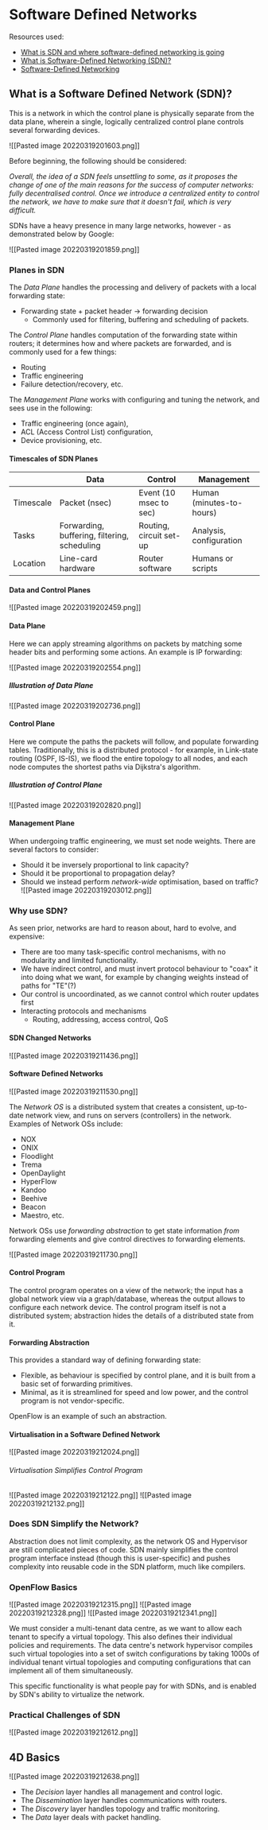 # Software Defined Networks
Resources used:
- [What is SDN and where software-defined networking is going](https://www.networkworld.com/article/3209131/what-sdn-is-and-where-its-going.html)
- [What is Software-Defined Networking (SDN)?](https://www.vmware.com/topics/glossary/content/software-defined-networking)
- [Software-Defined Networking](https://www.cisco.com/c/en_uk/solutions/software-defined-networking/overview.html)

## What is a Software Defined Network (SDN)?
This is a network in which the control plane is physically separate from the data plane, wherein a single, logically centralized control plane controls several forwarding devices.

![[Pasted image 20220319201603.png]]

Before beginning, the following should be considered:

*Overall, the idea of a SDN feels unsettling to some, as it proposes the change of one of the main reasons for the success of computer networks: fully decentralised control. Once we introduce a centralized entity to control the network, we have to make sure that it doesn't fail, which is very difficult.*

SDNs have a heavy presence in many large networks, however - as demonstrated below by Google:

![[Pasted image 20220319201859.png]]

### Planes in SDN
The *Data Plane* handles the processing and delivery of packets with a local forwarding state:
- Forwarding state + packet header -> forwarding decision
	- Commonly used for filtering, buffering and scheduling of packets.

 The *Control Plane* handles computation of the forwarding state within routers; it determines how and where packets are forwarded, and is commonly used for a few things:
 - Routing
 - Traffic engineering
 - Failure detection/recovery, etc.

The *Management Plane* works with configuring and tuning the network, and sees use in the following:
- Traffic engineering (once again),
- ACL (Access Control List) configuration,
- Device provisioning, etc.

#### Timescales of SDN Planes
| | Data | Control | Management |
| --- | --- | --- | --- |
| Timescale | Packet (nsec) | Event (10 msec to sec) | Human (minutes-to-hours) |
| Tasks | Forwarding, buffering, filtering, scheduling | Routing, circuit set-up | Analysis, configuration |
| Location | Line-card hardware | Router software | Humans or scripts |

#### Data and Control Planes
![[Pasted image 20220319202459.png]]

#### Data Plane

Here we can apply streaming algorithms on packets by matching some header bits and performing some actions. An example is IP forwarding:

![[Pasted image 20220319202554.png]]

##### Illustration of Data Plane
![[Pasted image 20220319202736.png]]

#### Control Plane
Here we compute the paths the packets will follow, and populate forwarding tables. Traditionally, this is a distributed protocol - for example, in Link-state routing (OSPF, IS-IS), we flood the entire topology to all nodes, and each node computes the shortest paths via Dijkstra's algorithm.

##### Illustration of Control Plane
![[Pasted image 20220319202820.png]]

#### Management Plane
When undergoing traffic engineering, we must set node weights. There are several factors to consider:
- Should it be inversely proportional to link capacity?
- Should it be proportional to propagation delay?
- Should we instead perform *network-wide* optimisation, based on traffic?
![[Pasted image 20220319203012.png]]

### Why use SDN?
As seen prior, networks are hard to reason about, hard to evolve, and expensive:
- There are too many task-specific control mechanisms, with no modularity and limited functionality. 
- We have indirect control, and must invert protocol behaviour to "coax" it into doing what we want, for example by changing weights instead of paths for "TE"(?)
- Our control is uncoordinated, as we cannot control which router updates first
- Interacting protocols and mechanisms
	- Routing, addressing, access control, QoS

#### SDN Changed Networks
![[Pasted image 20220319211436.png]]

#### Software Defined Networks
![[Pasted image 20220319211530.png]]

The *Network OS* is a distributed system that creates a consistent, up-to-date network view, and runs on servers (controllers) in the network. Examples of Network OSs include:
- NOX
- ONIX
- Floodlight
- Trema
- OpenDaylight
- HyperFlow
- Kandoo
- Beehive
- Beacon
- Maestro, etc.

Network OSs use *forwarding abstraction* to get state information *from* forwarding elements and give control directives *to* forwarding elements.

![[Pasted image 20220319211730.png]]

#### Control Program
The control program operates on a view of the network; the input has a global network view via a graph/database, whereas the output allows to configure each network device. The control program itself is not a distributed system; abstraction hides the details of a distributed state from it.

#### Forwarding Abstraction
This provides a standard way of defining forwarding state:
- Flexible, as behaviour is specified by control plane, and it is built from a basic set of forwarding primitives.
- Minimal, as it is streamlined for speed and low power, and the control program is not vendor-specific.

OpenFlow is an example of such an abstraction.

#### Virtualisation in a Software Defined Network
![[Pasted image 20220319212024.png]]

###### Virtualisation Simplifies Control Program
![[Pasted image 20220319212122.png]]
![[Pasted image 20220319212132.png]]

### Does SDN Simplify the Network?
Abstraction does not limit complexity, as the network OS and Hypervisor are still complicated pieces of code. SDN mainly simplifies the control program interface instead (though this is user-specific) and pushes complexity into reusable code in the SDN platform, much like compilers.

### OpenFlow Basics
![[Pasted image 20220319212315.png]]
![[Pasted image 20220319212328.png]]
![[Pasted image 20220319212341.png]]

We must consider a multi-tenant data centre, as we want to allow each tenant to specify a virtual topology. This also defines their individual policies and requirements. The data centre's network hypervisor compiles such virtual topologies into a set of switch configurations by taking 1000s of individual tenant virtual topologies and computing configurations that can implement all of them simultaneously.

This specific functionality is what people pay for with SDNs, and is enabled by SDN's ability to virtualize the network.

### Practical Challenges of SDN
![[Pasted image 20220319212612.png]]

## 4D Basics
![[Pasted image 20220319212638.png]]

- The *Decision* layer handles all management and control logic.
- The *Dissemination* layer handles communications with routers.
- The *Discovery* layer handles topology and traffic monitoring.
- The *Data* layer deals with packet handling.

